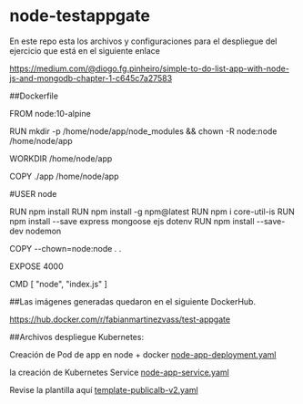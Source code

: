 # node-testappgate

En este repo esta los archivos y configuraciones para el despliegue del ejercicio que está en el siguiente enlace

https://medium.com/@diogo.fg.pinheiro/simple-to-do-list-app-with-node-js-and-mongodb-chapter-1-c645c7a27583

##Dockerfile

FROM node:10-alpine

RUN mkdir -p /home/node/app/node_modules && chown -R node:node /home/node/app

WORKDIR /home/node/app

COPY ./app /home/node/app

#USER node

RUN npm install
RUN npm install -g npm@latest
RUN npm i core-util-is
RUN npm install --save express mongoose ejs dotenv
RUN npm install --save-dev nodemon

COPY --chown=node:node . .

EXPOSE 4000

CMD [ "node", "index.js" ]

##Las imágenes generadas quedaron en el siguiente DockerHub.

https://hub.docker.com/r/fabianmartinezvass/test-appgate

##Archivos despliegue Kubernetes:

Creación de Pod de app en node + docker  [node-app-deployment.yaml](node-app-deployment.yaml)

la creación de Kubernetes Service  [node-app-service.yaml](node-app-service.yaml)

Revise la plantilla aquí  [template-publicalb-v2.yaml](templates/template-publicalb-v2.yaml)
